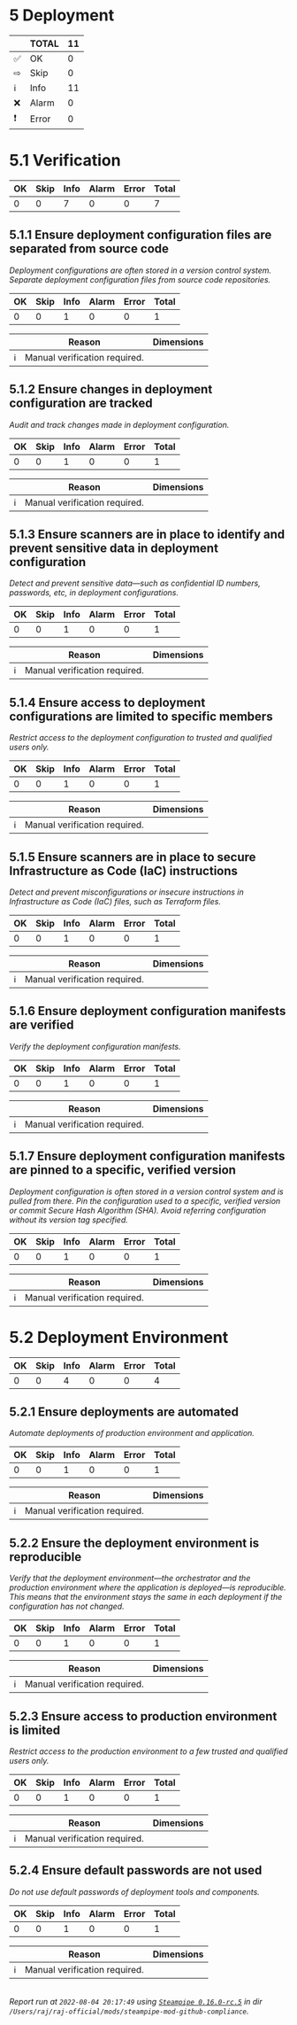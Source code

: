 




# 5 Deployment

| | TOTAL | 11 |
|-|-|-|
| ✅ | OK | 0 |
| ⇨ | Skip | 0 |
| ℹ | Info | 11 |
| ❌ | Alarm | 0 |
| ❗ | Error | 0 |

# 5.1 Verification

| OK | Skip | Info | Alarm | Error | Total |
|-|-|-|-|-|-|
| 0 | 0 | 7 | 0 | 0 | 7 |


## 5.1.1 Ensure deployment configuration files are separated from source code
 
*Deployment configurations are often stored in a version control system. Separate deployment configuration files from source code repositories.*

| OK | Skip | Info | Alarm | Error | Total |
|-|-|-|-|-|-|
| 0 | 0 | 1 | 0 | 0 | 1 |



| | Reason | Dimensions |
|-|--------|------------|
| ℹ | Manual verification required.|  |

## 5.1.2 Ensure changes in deployment configuration are tracked
 
*Audit and track changes made in deployment configuration.*

| OK | Skip | Info | Alarm | Error | Total |
|-|-|-|-|-|-|
| 0 | 0 | 1 | 0 | 0 | 1 |



| | Reason | Dimensions |
|-|--------|------------|
| ℹ | Manual verification required.|  |

## 5.1.3 Ensure scanners are in place to identify and prevent sensitive data in deployment configuration
 
*Detect and prevent sensitive data—such as confidential ID numbers, passwords, etc, in deployment configurations.*

| OK | Skip | Info | Alarm | Error | Total |
|-|-|-|-|-|-|
| 0 | 0 | 1 | 0 | 0 | 1 |



| | Reason | Dimensions |
|-|--------|------------|
| ℹ | Manual verification required.|  |

## 5.1.4 Ensure access to deployment configurations are limited to specific members
 
*Restrict access to the deployment configuration to trusted and qualified users only.*

| OK | Skip | Info | Alarm | Error | Total |
|-|-|-|-|-|-|
| 0 | 0 | 1 | 0 | 0 | 1 |



| | Reason | Dimensions |
|-|--------|------------|
| ℹ | Manual verification required.|  |

## 5.1.5 Ensure scanners are in place to secure Infrastructure as Code (IaC) instructions
 
*Detect and prevent misconfigurations or insecure instructions in Infrastructure as Code (IaC) files, such as Terraform files.*

| OK | Skip | Info | Alarm | Error | Total |
|-|-|-|-|-|-|
| 0 | 0 | 1 | 0 | 0 | 1 |



| | Reason | Dimensions |
|-|--------|------------|
| ℹ | Manual verification required.|  |

## 5.1.6 Ensure deployment configuration manifests are verified
 
*Verify the deployment configuration manifests.*

| OK | Skip | Info | Alarm | Error | Total |
|-|-|-|-|-|-|
| 0 | 0 | 1 | 0 | 0 | 1 |



| | Reason | Dimensions |
|-|--------|------------|
| ℹ | Manual verification required.|  |

## 5.1.7 Ensure deployment configuration manifests are pinned to a specific, verified version
 
*Deployment configuration is often stored in a version control system and is pulled from there. Pin the configuration used to a specific, verified version or commit Secure Hash Algorithm (SHA). Avoid referring configuration without its version tag specified.*

| OK | Skip | Info | Alarm | Error | Total |
|-|-|-|-|-|-|
| 0 | 0 | 1 | 0 | 0 | 1 |



| | Reason | Dimensions |
|-|--------|------------|
| ℹ | Manual verification required.|  |

# 5.2 Deployment Environment

| OK | Skip | Info | Alarm | Error | Total |
|-|-|-|-|-|-|
| 0 | 0 | 4 | 0 | 0 | 4 |


## 5.2.1 Ensure deployments are automated
 
*Automate deployments of production environment and application.*

| OK | Skip | Info | Alarm | Error | Total |
|-|-|-|-|-|-|
| 0 | 0 | 1 | 0 | 0 | 1 |



| | Reason | Dimensions |
|-|--------|------------|
| ℹ | Manual verification required.|  |

## 5.2.2 Ensure the deployment environment is reproducible
 
*Verify that the deployment environment—the orchestrator and the production environment where the application is deployed—is reproducible. This means that the environment stays the same in each deployment if the configuration has not changed.*

| OK | Skip | Info | Alarm | Error | Total |
|-|-|-|-|-|-|
| 0 | 0 | 1 | 0 | 0 | 1 |



| | Reason | Dimensions |
|-|--------|------------|
| ℹ | Manual verification required.|  |

## 5.2.3 Ensure access to production environment is limited
 
*Restrict access to the production environment to a few trusted and qualified users only.*

| OK | Skip | Info | Alarm | Error | Total |
|-|-|-|-|-|-|
| 0 | 0 | 1 | 0 | 0 | 1 |



| | Reason | Dimensions |
|-|--------|------------|
| ℹ | Manual verification required.|  |

## 5.2.4 Ensure default passwords are not used
 
*Do not use default passwords of deployment tools and components.*

| OK | Skip | Info | Alarm | Error | Total |
|-|-|-|-|-|-|
| 0 | 0 | 1 | 0 | 0 | 1 |



| | Reason | Dimensions |
|-|--------|------------|
| ℹ | Manual verification required.|  |


\
_Report run at `2022-08-04 20:17:49` using [`Steampipe 0.16.0-rc.5`](https://steampipe.io) in dir `/Users/raj/raj-official/mods/steampipe-mod-github-compliance`._
